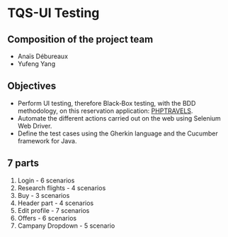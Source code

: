 # TQS-UI Testing

## Composition of the project team

  * Anaïs Débureaux
  * Yufeng Yang

## Objectives

  * Perform UI testing, therefore Black‐Box testing, with the BDD methodology, on this reservation application: [PHPTRAVELS](https://phptravels.com/demo).
  * Automate the different actions carried out on the web using Selenium Web Driver.
  * Define the test cases using the Gherkin language and the Cucumber framework for Java.
 
 ## 7 parts

  1. Login - 6 scenarios
  2. Research flights - 4 scenarios
  3. Buy - 3 scenarios
  4. Header part - 4 scenarios
  5. Edit profile - 7 scenarios
  6. Offers - 6 scenarios
  7. Campany Dropdown - 5 scenario
